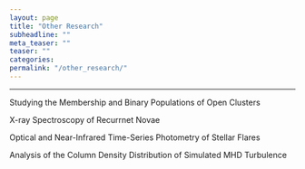 ```yaml
---
layout: page
title: "Other Research"
subheadline: ""
meta_teaser: ""
teaser: ""
categories:
permalink: "/other_research/"
---
```

<hr>

<a name='wocs'>Studying the Membership and Binary Populations of Open Clusters</a>

<a name='xspec'>X-ray Spectroscopy of Recurrnet Novae</a>

<a name='flares'>Optical and Near-Infrared Time-Series Photometry of Stellar Flares</a>

<a name='tsallis'>Analysis of the Column Density Distribution of Simulated MHD Turbulence</a>
